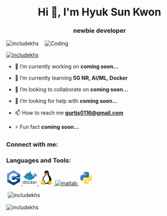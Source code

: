 <h1 align="center">Hi 👋, I'm Hyuk Sun Kwon</h1>
<h3 align="center">newbie developer</h3>
<img align="right" alt="Coding" width="400" src="[https://i.pinimg.com/originals/41/82/ab/4182abdc4112f761b5231a78ada81a71.gif](https://media0.giphy.com/media/v1.Y2lkPTc5MGI3NjExMGkxajFqMDU1Z2huOXVtanZ3MjZlbzU0azlkMTlweXZiZDdoNnZhYyZlcD12MV9pbnRlcm5hbF9naWZfYnlfaWQmY3Q9Zw/13rQ7rrTrvZXlm/giphy.gif)">

<p align="left"> <img src="https://komarev.com/ghpvc/?username=includekhs&label=Profile%20views&color=0e75b6&style=flat" alt="includekhs" /> </p>

<p align="left"> <a href="https://github.com/ryo-ma/github-profile-trophy"><img src="https://github-profile-trophy.vercel.app/?username=includekhs" alt="includekhs" /></a> </p>

- 🔭 I’m currently working on **coming soon...**

- 🌱 I’m currently learning **5G NR, AI/ML, Docker**

- 👯 I’m looking to collaborate on **coming soon...**

- 🤝 I’m looking for help with **coming soon...**

- 📫 How to reach me **gurtjs0116@gmail.com**

- ⚡ Fun fact **coming soon...**

<h3 align="left">Connect with me:</h3>
<p align="left">
</p>

<h3 align="left">Languages and Tools:</h3>
<p align="left"> <a href="https://www.w3schools.com/cpp/" target="_blank" rel="noreferrer"> <img src="https://raw.githubusercontent.com/devicons/devicon/master/icons/cplusplus/cplusplus-original.svg" alt="cplusplus" width="40" height="40"/> </a> <a href="https://www.docker.com/" target="_blank" rel="noreferrer"> <img src="https://raw.githubusercontent.com/devicons/devicon/master/icons/docker/docker-original-wordmark.svg" alt="docker" width="40" height="40"/> </a> <a href="https://www.linux.org/" target="_blank" rel="noreferrer"> <img src="https://raw.githubusercontent.com/devicons/devicon/master/icons/linux/linux-original.svg" alt="linux" width="40" height="40"/> </a> <a href="https://www.mathworks.com/" target="_blank" rel="noreferrer"> <img src="https://upload.wikimedia.org/wikipedia/commons/2/21/Matlab_Logo.png" alt="matlab" width="40" height="40"/> </a> <a href="https://www.python.org" target="_blank" rel="noreferrer"> <img src="https://raw.githubusercontent.com/devicons/devicon/master/icons/python/python-original.svg" alt="python" width="40" height="40"/> </a> </p>

<p>&nbsp;<img align="center" src="https://github-readme-stats.vercel.app/api?username=includekhs&show_icons=true&locale=en" alt="includekhs" /></p>

<p><img align="center" src="https://github-readme-streak-stats.herokuapp.com/?user=includekhs&" alt="includekhs" /></p>
